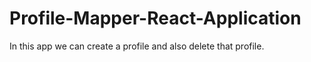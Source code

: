 # Profile-Mapper-React-Application
In this app we can create a profile and also delete that profile.
